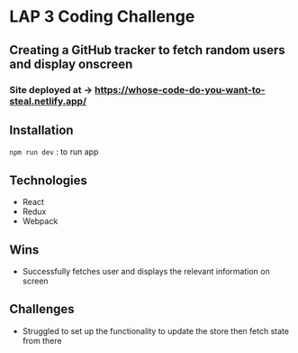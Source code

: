 # LAP 3 Coding Challenge 

## Creating a GitHub tracker to fetch random users and display onscreen

### Site deployed at -> https://whose-code-do-you-want-to-steal.netlify.app/

## Installation 
`npm run dev` : to run app

## Technologies
- React
- Redux
- Webpack

## Wins
- Successfully fetches user and displays the relevant information on screen

## Challenges
- Struggled to set up the functionality to update the store then fetch state from there
